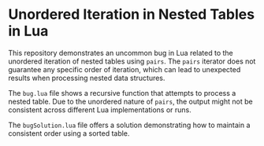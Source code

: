# Unordered Iteration in Nested Tables in Lua

This repository demonstrates an uncommon bug in Lua related to the unordered iteration of nested tables using `pairs`.  The `pairs` iterator does not guarantee any specific order of iteration, which can lead to unexpected results when processing nested data structures.

The `bug.lua` file shows a recursive function that attempts to process a nested table. Due to the unordered nature of `pairs`, the output might not be consistent across different Lua implementations or runs.

The `bugSolution.lua` file offers a solution demonstrating how to maintain a consistent order using a sorted table.